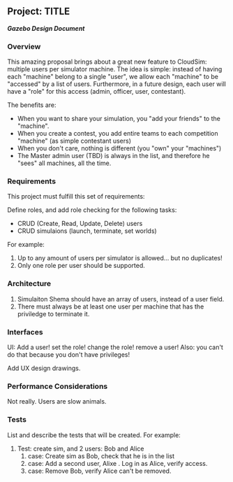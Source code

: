 ## Project: TITLE
***Gazebo Design Document***

### Overview

This amazing proposal brings about a great new feature to CloudSim: multiple users per simulator machine. The idea is simple: instead of having each "machine" belong to a single "user", we allow each "machine" to be "accessed" by a list of users. Furthermore, in a future design, each user will have a "role" for this access (admin, officer, user, contestant).

The benefits are: 
- When you want to share your simulation, you "add your friends" to the "machine".
- When you create a contest, you add entire teams to each competition "machine" (as simple contestant users)
- When you don't care, nothing is different (you "own" your "machines")
- The Master admin user (TBD) is always in the list, and therefore he "sees" all machines, all the time. 

### Requirements

This project must fulfill this set of requirements:

Define roles, and add role checking for the following tasks: 
- CRUD (Create, Read, Update, Delete) users
- CRUD simulaions (launch, terminate, set worlds)

For example:

1. Up to any amount of users per simulator is allowed... but no duplicates!
1. Only one role per user should be supported.

### Architecture

1. Simulaiton Shema should have an array of users, instead of a user field.
1. There must always be at least one user per machine that has the priviledge to terminate it.

### Interfaces

UI: Add a user! set the role! change the role! remove a user!
    Also: you can't do that because you don't have privileges!

Add UX design drawings.

### Performance Considerations

Not really. Users are slow animals.

### Tests
List and describe the tests that will be created. For example:

1. Test: create sim, and 2 users: Bob and Alice
    1. case: Create sim as Bob, check that he is in the list
    1. case: Add a second user, Alixe . Log in as Alice, verify access.
    1. case: Remove Bob, verify Alice can't be removed.

